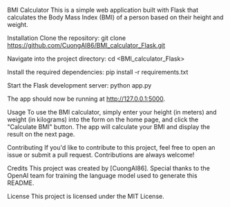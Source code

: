 BMI Calculator
This is a simple web application built with Flask that calculates the Body Mass Index (BMI) of a person based on their height and weight.

Installation
Clone the repository: git clone https://github.com/CuongAI86/BMI_calculator_Flask.git

Navigate into the project directory: cd <BMI_calculator_Flask>

Install the required dependencies: pip install -r requirements.txt

Start the Flask development server: python app.py

The app should now be running at http://127.0.0.1:5000.

Usage
To use the BMI calculator, simply enter your height (in meters) and weight (in kilograms) into the form on the home page, and click the "Calculate BMI" button. The app will calculate your BMI and display the result on the next page.

Contributing
If you'd like to contribute to this project, feel free to open an issue or submit a pull request. Contributions are always welcome!

Credits
This project was created by [CuongAI86]. Special thanks to the OpenAI team for training the language model used to generate this README.

License
This project is licensed under the MIT License.
